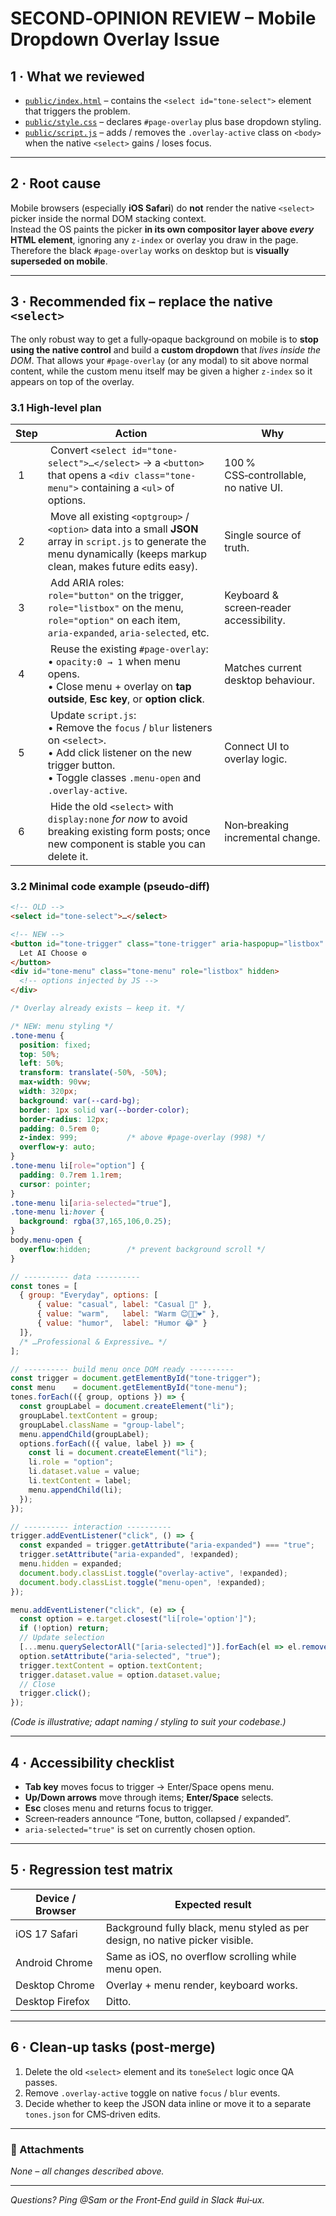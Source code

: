 # SECOND‑OPINION REVIEW – Mobile Dropdown Overlay Issue

## 1 · What we reviewed
* [`public/index.html`](../public/index.html) – contains the `<select id="tone-select">` element that triggers the problem.  
* [`public/style.css`](../public/style.css) – declares `#page-overlay` plus base dropdown styling.  
* [`public/script.js`](../public/script.js) – adds / removes the `.overlay-active` class on `<body>` when the native `<select>` gains / loses focus.  

---

## 2 · Root cause

Mobile browsers (especially **iOS Safari**) do **not** render the native `<select>`
picker inside the normal DOM stacking context.  
Instead the OS paints the picker **in its own compositor layer above _every_ HTML
element**, ignoring any `z-index` or overlay you draw in the page.  
Therefore the black `#page-overlay` works on desktop but is **visually
superseded on mobile**.

---

## 3 · Recommended fix – replace the native `<select>`

The only robust way to get a fully‑opaque background on mobile is to **stop
using the native control** and build a **custom dropdown** that *lives inside
the DOM*.  That allows your `#page‑overlay` (or any modal) to sit above normal
content, while the custom menu itself may be given a higher `z-index` so it
appears on top of the overlay.

### 3.1 High‑level plan

| Step | Action | Why |
| ---- | ------ | --- |
| 1 | Convert `<select id="tone-select">…</select>` → a `<button>` that opens a `<div class="tone-menu">` containing a `<ul>` of options. | 100 % CSS‑controllable, no native UI. |
| 2 | Move all existing `<optgroup>` / `<option>` data into a small **JSON** array in `script.js` to generate the menu dynamically (keeps markup clean, makes future edits easy). | Single source of truth. |
| 3 | Add ARIA roles:<br>`role="button"` on the trigger,<br>`role="listbox"` on the menu,<br>`role="option"` on each item,<br>`aria-expanded`, `aria-selected`, etc. | Keyboard & screen‑reader accessibility. |
| 4 | Reuse the existing `#page-overlay`:<br>• `opacity:0 → 1` when menu opens.<br>• Close menu + overlay on **tap outside**, **Esc key**, or **option click**. | Matches current desktop behaviour. |
| 5 | Update `script.js`:<br>• Remove the `focus` / `blur` listeners on `<select>`.<br>• Add click listener on the new trigger button.<br>• Toggle classes `.menu-open` and `.overlay-active`. | Connect UI to overlay logic. |
| 6 | Hide the old `<select>` with `display:none` *for now* to avoid breaking existing form posts; once new component is stable you can delete it. | Non‑breaking incremental change. |

### 3.2 Minimal code example (pseudo‑diff)

```html
<!-- OLD -->
<select id="tone-select">…</select>

<!-- NEW -->
<button id="tone-trigger" class="tone-trigger" aria-haspopup="listbox" aria-expanded="false">
  Let AI Choose ⚙️
</button>
<div id="tone-menu" class="tone-menu" role="listbox" hidden>
  <!-- options injected by JS -->
</div>
```

```css
/* Overlay already exists – keep it. */

/* NEW: menu styling */
.tone-menu {
  position: fixed;
  top: 50%;
  left: 50%;
  transform: translate(-50%, -50%);
  max-width: 90vw;
  width: 320px;
  background: var(--card-bg);
  border: 1px solid var(--border-color);
  border-radius: 12px;
  padding: 0.5rem 0;
  z-index: 999;           /* above #page-overlay (998) */
  overflow-y: auto;
}
.tone-menu li[role="option"] {
  padding: 0.7rem 1.1rem;
  cursor: pointer;
}
.tone-menu li[aria-selected="true"],
.tone-menu li:hover {
  background: rgba(37,165,106,0.25);
}
body.menu-open {
  overflow:hidden;        /* prevent background scroll */
}
```

```js
// ---------- data ----------
const tones = [
  { group: "Everyday", options: [
      { value: "casual", label: "Casual 💬" },
      { value: "warm",   label: "Warm 😊🙏🎊❤️" },
      { value: "humor",  label: "Humor 😂" }
  ]},
  /* …Professional & Expressive… */
];

// ---------- build menu once DOM ready ----------
const trigger = document.getElementById("tone-trigger");
const menu    = document.getElementById("tone-menu");
tones.forEach(({ group, options }) => {
  const groupLabel = document.createElement("li");
  groupLabel.textContent = group;
  groupLabel.className = "group-label";
  menu.appendChild(groupLabel);
  options.forEach(({ value, label }) => {
    const li = document.createElement("li");
    li.role = "option";
    li.dataset.value = value;
    li.textContent = label;
    menu.appendChild(li);
  });
});

// ---------- interaction ----------
trigger.addEventListener("click", () => {
  const expanded = trigger.getAttribute("aria-expanded") === "true";
  trigger.setAttribute("aria-expanded", !expanded);
  menu.hidden = expanded;
  document.body.classList.toggle("overlay-active", !expanded);
  document.body.classList.toggle("menu-open", !expanded);
});

menu.addEventListener("click", (e) => {
  const option = e.target.closest("li[role='option']");
  if (!option) return;
  // Update selection
  [...menu.querySelectorAll("[aria-selected]")].forEach(el => el.removeAttribute("aria-selected"));
  option.setAttribute("aria-selected", "true");
  trigger.textContent = option.textContent;
  trigger.dataset.value = option.dataset.value;
  // Close
  trigger.click();
});
```

*(Code is illustrative; adapt naming / styling to suit your codebase.)*

---

## 4 · Accessibility checklist

- **Tab key** moves focus to trigger → Enter/Space opens menu.  
- **Up/Down arrows** move through items; **Enter/Space** selects.  
- **Esc** closes menu and returns focus to trigger.  
- Screen‑readers announce “Tone, button, collapsed / expanded”.  
- `aria‑selected="true"` is set on currently chosen option.

---

## 5 · Regression test matrix

| Device / Browser | Expected result |
| ---------------- | --------------- |
| iOS 17 Safari    | Background fully black, menu styled as per design, no native picker visible. |
| Android Chrome   | Same as iOS, no overflow scrolling while menu open. |
| Desktop Chrome   | Overlay + menu render, keyboard works. |
| Desktop Firefox  | Ditto. |

---

## 6 · Clean‑up tasks (post‑merge)

1. Delete the old `<select>` element and its `toneSelect` logic once QA passes.  
2. Remove `.overlay-active` toggle on native `focus` / `blur` events.  
3. Decide whether to keep the JSON data inline or move it to a separate `tones.json` for CMS‑driven edits.

---

### 📎  Attachments

*None – all changes described above.*

---

_Questions?  Ping @Sam or the Front‑End guild in Slack #ui‑ux._
